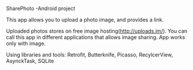  SharePhoto
 -Android project

This app allows you to upload a photo image, and provides a link.

Uploaded photos stores on free image hosting(http://uploads.im/).
You can call this app in different applications that allows image sharing.
App works only with image.


Using libraries and tools: Retrofit, Butterknife, Picasso, RecylcerView, AsynckTask, SQLite
